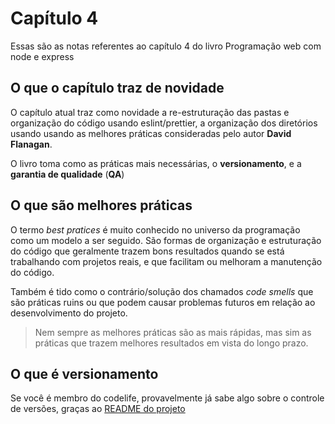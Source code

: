 # Capítulo 4

Essas são as notas referentes ao capítulo 4 do livro Programação web com node e express

## O que o capítulo traz de novidade

O capítulo atual traz como novidade a re-estruturação das pastas e organização do código usando eslint/prettier, a organização dos diretórios usando usando as melhores práticas consideradas pelo autor **David Flanagan**.

O livro toma como as práticas mais necessárias, o **versionamento**, e a **garantia de qualidade** (**QA**)

## O que são melhores práticas

O termo *best pratices* é muito conhecido no universo da programação como um modelo a ser seguido. São formas de organização e estruturação do código que geralmente trazem bons resultados quando se está trabalhando com projetos reais, e que facilitam ou melhoram a manutenção do código.

Também é tido como o contrário/solução dos chamados *code smells* que são práticas ruins ou que podem causar problemas futuros em relação ao desenvolvimento do projeto.

> Nem sempre as melhores práticas são as mais rápidas, mas sim as práticas que trazem melhores resultados em vista do longo prazo.

## O que é versionamento

Se você é membro do codelife, provavelmente já sabe algo sobre o controle de versões, graças ao [README do projeto]()